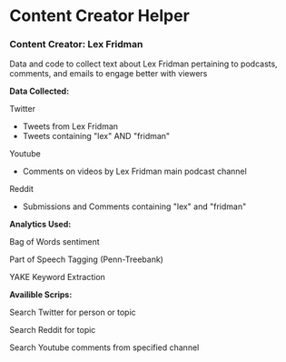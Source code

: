 # Content Creator Helper
### Content Creator: Lex Fridman 
Data and code to collect text about Lex Fridman pertaining to podcasts, comments, and emails to engage better with viewers


**Data Collected:** 

Twitter 
- Tweets from Lex Fridman
- Tweets containing "lex" AND "fridman"

Youtube
- Comments on videos by Lex Fridman main podcast channel

Reddit
- Submissions and Comments containing "lex" and "fridman"


**Analytics Used:**

Bag of Words sentiment

Part of Speech Tagging (Penn-Treebank)

YAKE Keyword Extraction


**Availible Scrips:**

Search Twitter for person or topic

Search Reddit for topic

Search Youtube comments from specified channel
